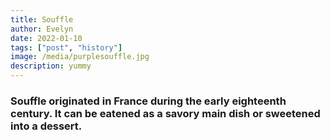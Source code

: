 ```yaml
---
title: Souffle
author: Evelyn
date: 2022-01-10
tags: ["post", "history"]
image: /media/purplesouffle.jpg
description: yummy
---
```


### Souffle originated in France during the early eighteenth century. It can be eatened as a savory main dish or sweetened into a dessert.
